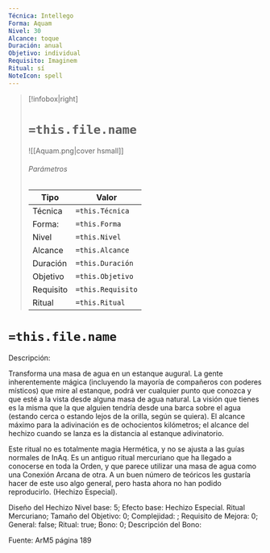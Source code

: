 ```yaml
---
Técnica: Intellego
Forma: Aquam
Nivel: 30
Alcance: toque 
Duración: anual  
Objetivo: individual
Requisito: Imaginem
Ritual: sí
NoteIcon: spell
---
```


> [!infobox|right]
> # `=this.file.name`
> ![[Aquam.png|cover hsmall]]
> ###### Parámetros
> Tipo |  Valor |
> ---|---|
> Técnica  | `=this.Técnica`  |
> Forma: | `=this.Forma`  |
> Nivel | `=this.Nivel`  |
> Alcance | `=this.Alcance` |
> Duración | `=this.Duración` |
> Objetivo | `=this.Objetivo` |
> Requisito | `=this.Requisito` |
> Ritual | `=this.Ritual` |

# `=this.file.name`
Descripción: <p>Transforma una masa de agua en un estanque augural. La gente inherentemente mágica (incluyendo la mayoría de compañeros con poderes místicos) que mire al estanque, podrá ver cualquier punto que conozca y que esté a la vista desde alguna masa de agua natural. La visión que tienes es la misma que la que alguien tendría desde una barca sobre el agua (estando cerca o estando lejos de la orilla, según se quiera). El alcance máximo para la adivinación es de ochocientos kilómetros; el alcance del hechizo cuando se lanza es la distancia al estanque adivinatorio.</p><p>Este ritual no es totalmente magia Hermética, y no se ajusta a las guías normales de InAq. Es un antiguo ritual mercuriano que ha llegado a conocerse en toda la Orden, y que parece utilizar una masa de agua como una Conexión Arcana de otra. A un buen número de teóricos les gustaría hacer de este uso algo general, pero hasta ahora no han podido reproducirlo. (Hechizo Especial).</p><p></p>

Diseño del Hechizo
Nivel base: 5; Efecto base: Hechizo Especial. Ritual Mercuriano;  Tamaño del Objetivo: 0; Complejidad: ; Requisito de Mejora: 0; General: false; Ritual: true; Bono: 0; Descripción del Bono: 

Fuente: ArM5 página 189